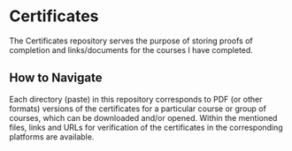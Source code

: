 # Certificates
The Certificates repository serves the purpose of storing proofs of completion and links/documents for the courses I have completed. 
## How to Navigate
Each directory (paste) in this repository corresponds to PDF (or other formats) versions of the certificates for a particular course or group of courses, which can be downloaded and/or opened. Within the mentioned files, links and URLs for verification of the certificates in the corresponding platforms are available.
